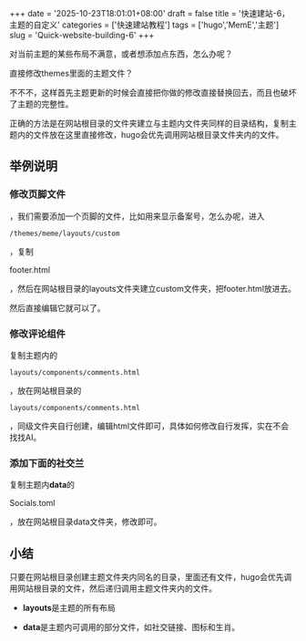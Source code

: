 +++
date = '2025-10-23T18:01:01+08:00'
draft = false
title = '快速建站-6，主题的自定义'
categories = ['快速建站教程']
tags = ['hugo','MemE','主题']
slug = 'Quick-website-building-6'
+++

对当前主题的某些布局不满意，或者想添加点东西，怎么办呢？

直接修改themes里面的主题文件？

不不不，这样首先主题更新的时候会直接把你做的修改直接替换回去，而且也破坏了主题的完整性。

正确的方法是在网站根目录的文件夹建立与主题内文件夹同样的目录结构，复制主题内的文件放在这里直接修改，hugo会优先调用网站根目录文件夹内的文件。

## 举例说明

### 修改页脚文件

，我们需要添加一个页脚的文件，比如用来显示备案号，怎么办呢，进入

`/themes/meme/layouts/custom`

，复制

footer.html

，然后在网站根目录的layouts文件夹建立custom文件夹，把footer.html放进去。

然后直接编辑它就可以了。

### 修改评论组件

复制主题内的

`layouts/components/comments.html`

，放在网站根目录的

`layouts/components/comments.html`

，同级文件夹自行创建，编辑html文件即可，具体如何修改自行发挥，实在不会找找AI。

### 添加下面的社交兰

复制主题内**data**的

Socials.toml

，放在网站根目录data文件夹，修改即可。

## 小结

只要在网站根目录创建主题文件夹内同名的目录，里面还有文件，hugo会优先调用网站根目录的文件，然后递归调用主题文件夹内的文件。

- **layouts**是主题的所有布局

- **data**是主题内可调用的部分文件，如社交链接、图标和生肖。